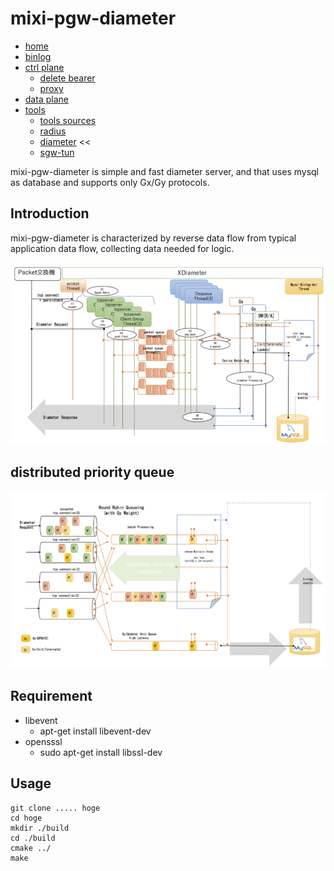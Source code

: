 mixi-pgw-diameter
====

+ [home](../../../../README.md)
+ [binlog](../../../../binlog/README.md)
+ [ctrl plane](../../../../ctrlplane/README.md)
  + [delete bearer](../../../../ctrlplane/src/cmd/README.md)
  + [proxy](../../../../ctrlplane/src/proxy/README.md)
+ [data plane](../../../../dataplane/README.md)
+ [tools](../../../../tools/README.md)
  + [tools sources](../../../../tools/src/README.md)
  + [radius](../../../../tools/src/mod/mod_radius/README.md)
  + [diameter](../../../../tools/src/mod/mod_diameter/README.md) <<
  + [sgw-tun](../../../../tools/cfg/tools/sgw_tun/README.md)

mixi-pgw-diameter is simple and fast diameter server,
and that uses mysql as database and supports only Gx/Gy protocols.

## Introduction

mixi-pgw-diameter is characterized by reverse data flow from typical application data flow,
collecting data needed for logic.

![img](./img/mixi-diameter-modules.png)


## distributed priority queue

![q](./img/mixi-diameter-queue.png)


## Requirement

+ libevent
  + apt-get install libevent-dev
+ opensssl
  + sudo apt-get install libssl-dev


## Usage

```
git clone ..... hoge
cd hoge
mkdir ./build
cd ./build
cmake ../
make
```
